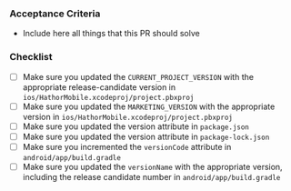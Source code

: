 ### Acceptance Criteria
- Include here all things that this PR should solve

### Checklist
- [ ] Make sure you updated the `CURRENT_PROJECT_VERSION` with the appropriate release-candidate version in `ios/HathorMobile.xcodeproj/project.pbxproj`
- [ ] Make sure you updated the `MARKETING_VERSION` with the appropriate version in `ios/HathorMobile.xcodeproj/project.pbxproj`
- [ ] Make sure you updated the version attribute in `package.json`
- [ ] Make sure you updated the version attribute in `package-lock.json`
- [ ] Make sure you incremented the `versionCode` attribute in `android/app/build.gradle`
- [ ] Make sure you updated the `versionName` with the appropriate version, including the release candidate number in `android/app/build.gradle`
